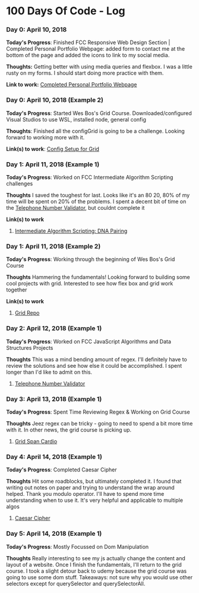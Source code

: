 # 100 Days Of Code - Log

### Day 0: April 10, 2018

**Today's Progress**: Finished FCC Responsive Web Design Section | Completed Personal Portfolio Webpage: added form to contact me at the bottom of the page and added the icons to link to my social media. 

**Thoughts:** Getting better with using media queries and flexbox. I was a little rusty on my forms. I should start doing more practice with them. 

**Link to work:** [Completed Personal Portfolio Webpage](https://codepen.io/jdwy215/pen/dmKmWZ)

### Day 0: April 10, 2018 (Example 2)

**Today's Progress**: Started Wes Bos's Grid Course. Downloaded/configured Visual Studios to use WSL, installed node, general config

**Thoughts**: Finished all the configGrid is going to be a challenge. Looking forward to working more with it. 

**Link(s) to work**: [Config Setup for Grid](https://github.com/dwyfrequency/css-grid-1/blob/master/02%20-%20Starter%20Files%20and%20Tooling%20Setup/test-START.html)


### Day 1: April 11, 2018 (Example 1)

**Today's Progress**: Worked on FCC Intermediate Algorithm Scripting challenges

**Thoughts** I saved the toughest for last. Looks like it's an 80 20, 80% of my time will be spent on 20% of the problems. I spent a decent bit of time on the [Telephone Number Validator](https://beta.freecodecamp.org/en/challenges/javascript-algorithms-and-data-structures-projects/telephone-number-validator), but couldnt complete it 

**Link(s) to work**
1. [Intermediate Algorithm Scripting: DNA Pairing](https://beta.freecodecamp.org/en/challenges/intermediate-algorithm-scripting/dna-pairing)

### Day 1: April 11, 2018 (Example 2)

**Today's Progress**: Working through the beginning of Wes Bos's Grid Course 

**Thoughts** Hammering the fundamentals! Looking forward to building some cool projects with grid. Interested to see how flex box and grid work together

**Link(s) to work**
1. [Grid Repo](https://github.com/dwyfrequency/css-grid-1)

### Day 2: April 12, 2018 (Example 1)

**Today's Progress**: Worked on FCC JavaScript Algorithms and Data Structures Projects

**Thoughts** This was a mind bending amount of regex. I'll definitely have to review the solutions and see how else it could be accomplished. I spent longer than I'd like to admit on this.

1. [Telephone Number Validator](https://beta.freecodecamp.org/en/challenges/javascript-algorithms-and-data-structures-projects/telephone-number-validator)

### Day 3: April 13, 2018 (Example 1)

**Today's Progress**: Spent Time Reviewing Regex & Working on Grid Course

**Thoughts** Jeez regex can be tricky - going to need to spend a bit more time with it. In other news, the grid course is picking up. 

1. [Grid Span Cardio](https://github.com/dwyfrequency/css-grid-1/tree/master/11%20-%20Spanning%20and%20Placing%20Cardio)

### Day 4: April 14, 2018 (Example 1)

**Today's Progress**: Completed Caesar Cipher 

**Thoughts** Hit some roadblocks, but ultimately completed it. I found that writing out notes on paper and trying to understand the wrap around helped. Thank you modulo operator. I'll have to spend more time understanding when to use it. It's very helpful and applicable to multiple algos  

1. [Caesar Cipher](https://beta.freecodecamp.org/en/challenges/javascript-algorithms-and-data-structures-projects/caesars-cipher)

### Day 5: April 14, 2018 (Example 1)

**Today's Progress**: Mostly Focussed on Dom Manipulation 

**Thoughts** Really interesting to see my js actually change the content and layout of a website. Once I finish the fundamentals, I'll return to the grid course. I took a slight detour back to udemy because the grid course was going to use some dom stuff. 
Takeaways: not sure why you would use other selectors except for querySelector and querySelectorAll.


